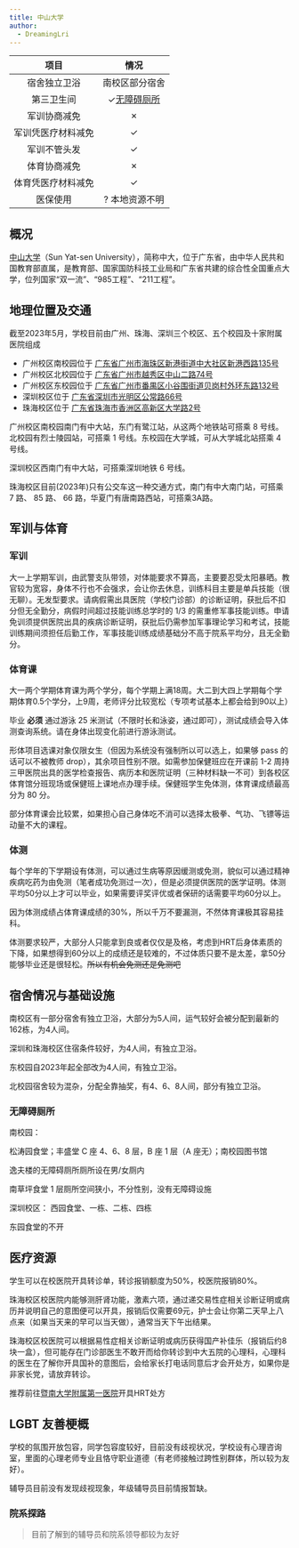 ```yaml
---
title: 中山大学
author:
  - DreamingLri
---
```


|        项目        |            情况            |
| :----------------: | :------------------------: |
|    宿舍独立卫浴    |       南校区部分宿舍       |
|     第三卫生间     | ✓[无障碍厕所](#无障碍厕所) |
|    军训协商减免    |             ✗              |
| 军训凭医疗材料减免 |             ✓              |
|    军训不管头发    |             ✓              |
|    体育协商减免    |             ✗              |
| 体育凭医疗材料减免 |             ✓              |
|      医保使用      |       ? 本地资源不明       |

## 概况

[中山大学](https://sysu.edu.cn)（Sun Yat-sen University），简称中大，位于广东省，由中华人民共和国教育部直属，是教育部、国家国防科技工业局和广东省共建的综合性全国重点大学，位列国家“双一流”、“985工程”、“211工程”。

## 地理位置及交通

截至2023年5月，学校目前由广州、珠海、深圳三个校区、五个校园及十家附属医院组成

- 广州校区南校园位于 [广东省广州市海珠区新港街道中大社区新港西路135号](https://amap.com/place/B00141IHRZ)
- 广州校区北校园位于 [广东省广州市越秀区中山二路74号](https://amap.com/place/B001403454)
- 广州校区东校园位于 [广东省广州市番禺区小谷围街道贝岗村外环东路132号](https://amap.com/place/B00140BD3O)
- 深圳校区位于 [广东省深圳市光明区公常路66号](https://amap.com/place/B0FFI76FPP)
- 珠海校区位于 [广东省珠海市香洲区高新区大学路2号](https://amap.com/place/B02F402P24)

广州校区南校园南门有中大站，东门有鹭江站，从这两个地铁站可搭乘 8 号线。北校园有烈士陵园站，可搭乘 1 号线。东校园在大学城，可从大学城北站搭乘 4 号线。

深圳校区西南门有中大站，可搭乘深圳地铁 6 号线。

珠海校区目前(2023年)只有公交车这一种交通方式，南门有中大南门站，可搭乘 7 路、 85 路、 66 路，华夏门有唐南路西站，可搭乘3A路。

## 军训与体育

### 军训

大一上学期军训，由武警支队带领，对体能要求不算高，主要要忍受太阳暴晒。教官较为宽容，身体不行也不会强求，会让你去休息，训练科目主要是单兵技能（很无聊）。无发型要求。请病假需出具医院（学校门诊部）的诊断证明，获批后不扣分但无全勤分，病假时间超过技能训练总学时的 1/3 的需重修军事技能训练。申请免训须提供医院出具的疾病诊断证明，获批后仍需参加军事理论学习和考试，技能训练期间须担任后勤工作，军事技能训练成绩基础分不高于院系平均分，且无全勤分。

### 体育课

大一两个学期体育课为两个学分，每个学期上满18周。大二到大四上学期每个学期体育0.5个学分，上9周，老师评分比较宽松（专项考试基本上都会给到90以上）

毕业 **必须** 通过游泳 25 米测试（不限时长和泳姿，通过即可），测试成绩会导入体测查询系统。请在身体出现变化前进行游泳测试。

形体项目选课对象仅限女生（但因为系统没有强制所以可以选上，如果够 pass 的话可以不被教师 drop），其余项目性别不限。如需参加保健班应在开课前 1-2 周持三甲医院出具的医学检查报告、病历本和医院证明（三种材料缺一不可）到各校区体育馆分班现场或保健班上课地点办理手续。保健班学生免体测，体育课成绩最高分为 80 分。

部分体育课会比较累，如果担心自己身体吃不消可以选择太极拳、气功、飞镖等运动量不大的课程。

### 体测

每个学年的下学期设有体测，可以通过生病等原因缓测或免测，貌似可以通过精神疾病吃药为由免测（笔者成功免测过一次），但是必须提供医院的医学证明。体测平均50分以上才可以毕业，如果需要评奖评优或者保研的话需要平均60分以上。

因为体测成绩占体育课成绩的30%，所以千万不要漏测，不然体育课极其容易挂科。

体测要求较严，大部分人只能拿到良或者仅仅是及格，考虑到HRT后身体素质的下降，如果想得到60分以上的成绩还是较难的，不过体质只要不是太差，拿50分能够毕业还是很轻松。~~所以有机会免测还是免测吧~~

## 宿舍情况与基础设施

南校区有一部分宿舍有独立卫浴，大部分为5人间，运气较好会被分配到最新的162栋，为4人间。

深圳和珠海校区住宿条件较好，为4人间，有独立卫浴。

东校园自2023年起全部改为4人间，有独立卫浴。

北校园宿舍较为混杂，分配全靠抽奖，有4、6、8人间，部分有独立卫浴。

### 无障碍厕所

南校园：

松涛园食堂；丰盛堂 C 座 4、6、8 层，B 座 1 层（A 座无）；南校园图书馆

逸夫楼的无障碍厕所厕所设在男/女厕内

南草坪食堂 1 层厕所空间狭小，不分性别，没有无障碍设施

深圳校区：
西园食堂、一栋、二栋、四栋

东园食堂的不开

<!--珠海校区教学大楼仅 B 区设男厕和独立无障碍厕所，其它区域为男/女厕或只设女厕-->

## 医疗资源

学生可以在校医院开具转诊单，转诊报销额度为50%，校医院报销80%。

珠海校区校医院内能够测肝肾功能，激素六项，通过递交易性症相关诊断证明或病历并说明自己的意图便可以开具，报销后仅需要69元，护士会让你第二天早上八点来（如果当天来的早可以当天做），通常当天下午出结果。

珠海校区校医院可以根据易性症相关诊断证明或病历获得国产补佳乐（报销后约8块一盒），但可能存在门诊部医生不敢开而给你转诊到中大五院的心理科，心理科的医生在了解你开具国补的意图后，会给家长打电话同意后才会开处方，如果你是非家长党，请放弃转诊。

推荐前往[暨南大学附属第一医院](https://mtf.wiki/zh-cn/docs/hrt/jnuh1/)开具HRT处方

## LGBT 友善梗概

学校的氛围开放包容，同学包容度较好，目前没有歧视状况，学校设有心理咨询室，里面的心理老师专业且恪守职业道德（有老师接触过跨性别群体，所以较为友好）。

辅导员目前没有发现歧视现象，年级辅导员目前情报暂缺。

### 院系探路

> 目前了解到的辅导员和院系领导都较为友好
